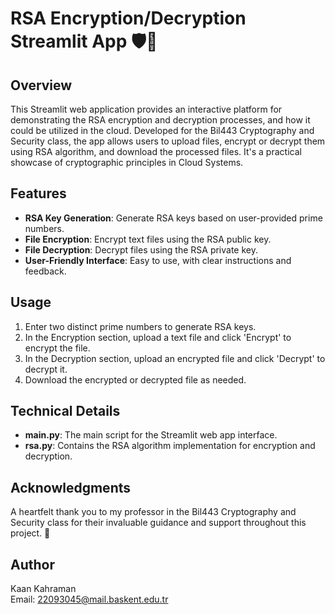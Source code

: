 # RSA Encryption/Decryption Streamlit App 🛡️🔐

## Overview
This Streamlit web application provides an interactive platform for demonstrating the RSA encryption and decryption processes, and how it could be utilized in the cloud. Developed for the Bil443 Cryptography and Security class, the app allows users to upload files, encrypt or decrypt them using RSA algorithm, and download the processed files. It's a practical showcase of cryptographic principles in Cloud Systems.

## Features
- **RSA Key Generation**: Generate RSA keys based on user-provided prime numbers.
- **File Encryption**: Encrypt text files using the RSA public key.
- **File Decryption**: Decrypt files using the RSA private key.
- **User-Friendly Interface**: Easy to use, with clear instructions and feedback.

## Usage
1. Enter two distinct prime numbers to generate RSA keys.
2. In the Encryption section, upload a text file and click 'Encrypt' to encrypt the file.
3. In the Decryption section, upload an encrypted file and click 'Decrypt' to decrypt it.
4. Download the encrypted or decrypted file as needed.

## Technical Details
- **main.py**: The main script for the Streamlit web app interface.
- **rsa.py**: Contains the RSA algorithm implementation for encryption and decryption.

## Acknowledgments
A heartfelt thank you to my professor in the Bil443 Cryptography and Security class for their invaluable guidance and support throughout this project. 🙏

## Author
Kaan Kahraman  
Email: 22093045@mail.baskent.edu.tr
